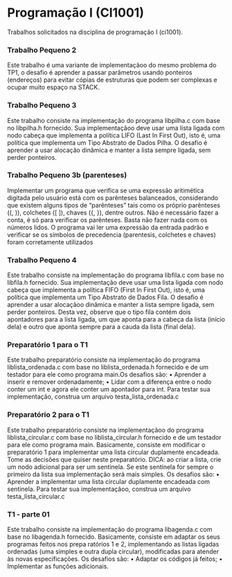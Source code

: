 # Programação I (CI1001)
Trabalhos solicitados na disciplina de programação I (ci1001).

### Trabalho Pequeno 2 
Este trabalho é uma variante de implementaçãoo do mesmo problema do
TP1, o desafio  é aprender a passar parâmetros usando ponteiros (endereços)
para evitar cópias de estruturas que podem ser complexas e ocupar muito
espaço na STACK.
<br /> 
### Trabalho Pequeno 3
Este trabalho consiste na implementação do programa libpilha.c com base
no libpilha.h fornecido.
Sua implementaçãoo deve usar uma lista ligada com nodo cabeça que
implementa a política LIFO (Last In First Out), isto é, uma política que
implementa um Tipo Abstrato de Dados Pilha.
O desafio é aprender a usar alocação dinâmica e manter a lista sempre
ligada, sem perder ponteiros.
<br /> 
### Trabalho Pequeno 3b (parenteses) 
Implementar um programa que verifica se uma expressão aritimética digitada pelo usuário está com 
os parênteses balanceados, considerando que existem alguns tipos de “parênteses” tais como os próprio
parênteses ((, )), colchetes ([ ]), chaves ({, }), dentre outros.
Não é necessário fazer a conta, é só para verificar os parênteses. Basta
não fazer nada com os números lidos.
O programa vai ler uma expressão da entrada padrão e verificar se os
símbolos de precedencia (parentesis, colchetes e chaves) foram corretamente
utilizados
<br /> 
### Trabalho Pequeno 4 
Este trabalho consiste na implementação do programa libfila.c com base
no libfila.h fornecido.
Sua implementação deve usar uma lista ligada com nodo cabeça que
implementa a política FIFO (First In First Out), isto  é, uma política que
implementa um Tipo Abstrato de Dados Fila.
O desafio é aprender a usar alocaçãoo dinâmica e manter a lista sempre
ligada, sem perder ponteiros. Desta vez, observe que o tipo fila contém dois
apontadores para a lista ligada, um que aponta para a cabeça da lista (início
dela) e outro que aponta sempre para a cauda da lista (final dela).
<br /> 
### Preparatório 1 para o T1
Este trabalho preparatório consiste na implementação do programa liblista_ordenada.c
com base no liblista_ordenada.h fornecido e de um testador para ele
como programa main.Os desafios são:
• Aprender a inserir e remover ordenadamente;
• Lidar com a diferença entre o nodo conter um int e agora ele conter
um apontador para int.
Para testar sua implementação, construa um arquivo testa_lista_ordenada.c 
<br />
### Preparatório 2 para o T1
Este trabalho preparatório consiste na implementaçãoo do programa liblista_circular.c
com base no liblista_circular.h fornecido e de um testador para ele
como programa main.
Basicamente, consiste em modificar o preparatório 1 para implementar
uma lista circular duplamente encadeada. Tome as decisões que quiser neste
preparatório.
DICA: ao criar a lista, crie um nodo adicional para ser um sentinela. Se
este sentinela for sempre o primeiro da lista sua implementação será mais
simples.
Os desafios são:
• Aprender a implementar uma lista circular duplamente encadeada com
sentinela.
Para testar sua implementaçãoo, construa um arquivo testa_lista_circular.c 
<br />
### T1 - parte 01
Este trabalho consiste na implementação do programa libagenda.c com
base no libagenda.h fornecido.
Basicamente, consiste em adaptar os seus programas feitos nos prepa ratórios 1 e 2, implementando as listas ligadas ordenadas (uma simples e
outra dupla circular), modificadas para atender às novas especificações.
Os desafios são:
• Adaptar os códigos já feitos;
• Implementar as funções adicionais.
